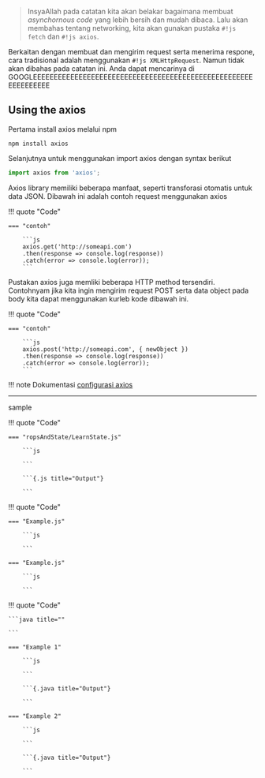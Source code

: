 > InsyaAllah pada catatan kita akan belakar bagaimana membuat _asynchornous code_ yang lebih bersih dan mudah dibaca. Lalu akan membahas tentang networking, kita akan gunakan pustaka `#!js fetch` dan `#!js axios`.

Berkaitan dengan membuat dan mengirim request serta menerima respone, cara tradisional adalah menggunakan `#!js XMLHttpRequest`. Namun tidak akan dibahas pada catatan ini. Anda dapat mencarinya di GOOGLEEEEEEEEEEEEEEEEEEEEEEEEEEEEEEEEEEEEEEEEEEEEEEEEEEEEEEEEEEEEEEE


## Using the axios
Pertama install axios melalui npm

```shell
npm install axios
```

Selanjutnya untuk menggunakan import axios dengan syntax berikut

```js
import axios from 'axios';
```

Axios library memiliki beberapa manfaat, seperti transforasi otomatis untuk data JSON. Dibawah ini adalah contoh request menggunakan axios

!!! quote "Code"

    === "contoh"

        ```js
        axios.get('http://someapi.com')
        .then(response => console.log(response))
        .catch(error => console.log(error));
        ```

Pustakan axios juga memliki beberapa HTTP method tersendiri. Contohnyam jika kita ingin mengirim request POST serta data object pada body kita dapat menggunakan kurleb kode dibawah ini.

!!! quote "Code"

    === "contoh"

        ```js
        axios.post('http://someapi.com', { newObject })
        .then(response => console.log(response))
        .catch(error => console.log(error));
        ```


!!! note
    Dokumentasi [configurasi axios](https://axios-http.com/docs/req_config)


---

sample

!!! quote "Code"

    === "ropsAndState/LearnState.js"

        ```js

        ```

        ```{.js title="Output"}
        
        ```

!!! quote "Code"

    === "Example.js"

        ```js

        ```

    === "Example.js"

        ```js

        ```

!!! quote "Code"

    ```java title=""

    ```

    === "Example 1"

        ```js

        ```

        ```{.java title="Output"}

        ```

    === "Example 2"

        ```js

        ```

        ```{.java title="Output"}

        ```